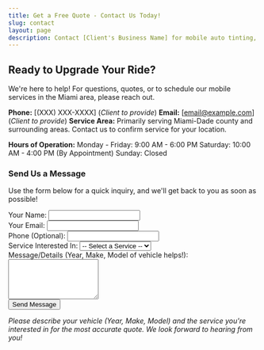 ```yaml
---
title: Get a Free Quote - Contact Us Today!
slug: contact
layout: page
description: Contact [Client's Business Name] for mobile auto tinting, vinyl wraps, and custom styling in Miami, FL. Request your free quote now!
---
```


## Ready to Upgrade Your Ride?

We're here to help! For questions, quotes, or to schedule our mobile services in the Miami area, please reach out.

**Phone:** [(XXX) XXX-XXXX] (_Client to provide_)
**Email:** [email@example.com] (_Client to provide_)
**Service Area:** Primarily serving Miami-Dade county and surrounding areas. Contact us to confirm service for your location.

**Hours of Operation:**
Monday - Friday: 9:00 AM - 6:00 PM
Saturday: 10:00 AM - 4:00 PM (By Appointment)
Sunday: Closed

### Send Us a Message
Use the form below for a quick inquiry, and we'll get back to you as soon as possible!

<form action="YOUR_FORM_ENDPOINT_HERE" method="POST">
  <div class="mb-3">
    <label for="name" class="form-label">Your Name:</label>
    <input type="text" name="name" id="name" class="form-control" required>
  </div>
  <div class="mb-3">
    <label for="email" class="form-label">Your Email:</label>
    <input type="email" name="_replyto" id="email" class="form-control" required>
  </div>
  <div class="mb-3">
    <label for="phone" class="form-label">Phone (Optional):</label>
    <input type="tel" name="phone" id="phone" class="form-control">
  </div>
  <div class="mb-3">
    <label for="service" class="form-label">Service Interested In:</label>
    <select name="service" id="service" class="form-select">
      <option value="">-- Select a Service --</option>
      <option value="tinting">Window Tinting</option>
      <option value="wrap">Vinyl Wrap</option>
      <option value="paint">Body Painting</option>
      <option value="starlight">Starlight Headliner</option>
      <option value="coating">Glass Coating</option>
      <option value="other">Other</option>
    </select>
  </div>
  <div class="mb-3">
    <label for="message" class="form-label">Message/Details (Year, Make, Model of vehicle helps!):</label>
    <textarea name="message" id="message" rows="5" class="form-control" required></textarea>
  </div>
  <button type="submit" class="btn btn-primary">Send Message</button>
</form>

<p class="mt-4"><em>Please describe your vehicle (Year, Make, Model) and the service you're interested in for the most accurate quote. We look forward to hearing from you!</em></p>